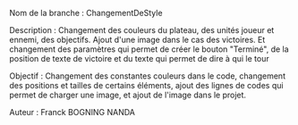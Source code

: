 Nom de la branche : ChangementDeStyle

Description : 
Changement des couleurs du plateau, des unités joueur et ennemi, des objectifs. Ajout d'une image dans le cas des victoires. Et changement des paramètres qui permet de créer le bouton "Terminé", de la position de texte de victoire et du texte qui permet de dire à qui le tour

Objectif :
Changement des constantes couleurs dans le code, changement des positions et tailles de certains éléments, ajout des lignes de codes qui permet de charger une image, et ajout de l'image dans le projet.

Auteur : Franck BOGNING NANDA
